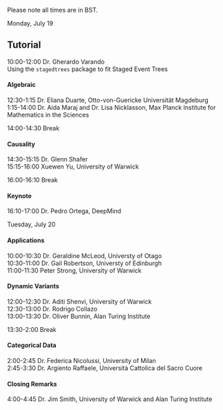 Please note all times are in BST.

Monday, July 19

## Tutorial 
10:00-12:00 Dr. Gherardo Varando  
Using the `stagedtrees` package to fit Staged Event Trees  

#### Algebraic

12:30-1:15 Dr. Eliana Duarte, Otto-von-Guericke Universität Magdeburg  
1:15-14:00 Dr. Aida Maraj and Dr. Lisa Nicklasson, Max Planck Institute for Mathematics in the Sciences  

14:00-14:30 Break 

#### Causality

14:30-15:15 Dr. Glenn Shafer  
15:15-16:00 Xuewen Yu, University of Warwick  

16:00-16:10 Break

#### Keynote
16:10-17:00  Dr. Pedro Ortega, DeepMind


Tuesday, July 20

#### Applications

10:00-10:30 Dr. Geraldine McLeod, Universty of Otago  
10:30-11:00 Dr. Gail Robertson, Universty of Edinburgh    
11:00-11:30 Peter Strong, University of Warwick  


#### Dynamic Variants

12:00-12:30 Dr. Aditi Shenvi, University of Warwick  
12:30-13:00 Dr. Rodrigo Collazo  
13:00-13:30 Dr. Oliver Bunnin, Alan Turing Institute  

13:30-2:00 Break

#### Categorical Data 
2:00-2:45 Dr. Federica Nicolussi, University of Milan  
2:45-3:30 Dr. Argiento Raffaele, Università Cattolica del Sacro Cuore  

#### Closing Remarks
4:00-4:45 Dr. Jim Smith, University of Warwick and Alan Turing Institute  
